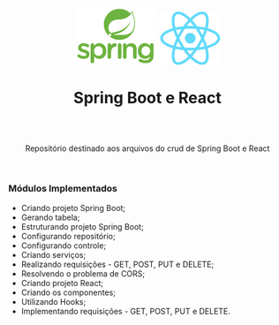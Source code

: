 <div align="center">
  <img src="https://github.com/LucBecker/spring-boot-and-react/blob/main/logos/spring.png" width="30%">
  <img src="https://github.com/LucBecker/spring-boot-and-react/blob/main/logos/react.png" width="22%">
  <h1 style="border-bottom:none">Spring Boot e React</h1>
  
  <br>
  <br>
  <p>Repositório destinado aos arquivos do crud de Spring Boot e React</p>
  <br>
  <div align="justify">
  <h3>Módulos Implementados</h3>
  
   + Criando projeto Spring Boot;
   + Gerando tabela;
   + Estruturando projeto Spring Boot;
   + Configurando repositório;
   + Configurando controle;
   + Criando serviços;
   + Realizando requisições - GET, POST, PUT e DELETE;
   + Resolvendo o problema de CORS;
   + Criando projeto React;
   + Criando os componentes;
   + Utilizando Hooks;
   + Implementando requisições - GET, POST, PUT e DELETE.

  </div>
</div>